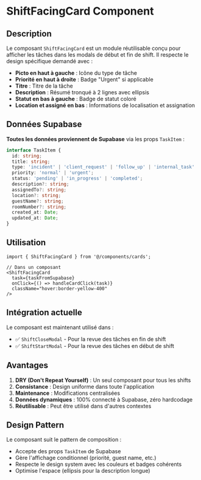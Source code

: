 # ShiftFacingCard Component

## Description

Le composant `ShiftFacingCard` est un module réutilisable conçu pour afficher les tâches dans les modals de début et fin de shift. Il respecte le design spécifique demandé avec :

- **Picto en haut à gauche** : Icône du type de tâche
- **Priorité en haut à droite** : Badge "Urgent" si applicable
- **Titre** : Titre de la tâche
- **Description** : Résumé tronqué à 2 lignes avec ellipsis
- **Statut en bas à gauche** : Badge de statut coloré
- **Location et assigné en bas** : Informations de localisation et assignation

## Données Supabase

**Toutes les données proviennent de Supabase** via les props `TaskItem` :

```typescript
interface TaskItem {
  id: string;
  title: string;
  type: 'incident' | 'client_request' | 'follow_up' | 'internal_task' | 'personal_task';
  priority: 'normal' | 'urgent';
  status: 'pending' | 'in_progress' | 'completed';
  description?: string;
  assignedTo?: string;
  location?: string;
  guestName?: string;
  roomNumber?: string;
  created_at: Date;
  updated_at: Date;
}
```

## Utilisation

```tsx
import { ShiftFacingCard } from '@/components/cards';

// Dans un composant
<ShiftFacingCard 
  task={taskFromSupabase}
  onClick={() => handleCardClick(task)}
  className="hover:border-yellow-400"
/>
```

## Intégration actuelle

Le composant est maintenant utilisé dans :

- ✅ `ShiftCloseModal` - Pour la revue des tâches en fin de shift
- ✅ `ShiftStartModal` - Pour la revue des tâches en début de shift

## Avantages

1. **DRY (Don't Repeat Yourself)** : Un seul composant pour tous les shifts
2. **Consistance** : Design uniforme dans toute l'application
3. **Maintenance** : Modifications centralisées
4. **Données dynamiques** : 100% connecté à Supabase, zéro hardcodage
5. **Réutilisable** : Peut être utilisé dans d'autres contextes

## Design Pattern

Le composant suit le pattern de composition :
- Accepte des props `TaskItem` de Supabase
- Gère l'affichage conditionnel (priorité, guest name, etc.)
- Respecte le design system avec les couleurs et badges cohérents
- Optimise l'espace (ellipsis pour la description longue)
